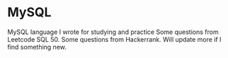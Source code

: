 # MySQL
MySQL language I wrote for studying and practice 
Some questions from Leetcode SQL 50. 
Some questions from Hackerrank. 
Will update more if I find something new. 
